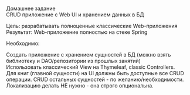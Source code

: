 Домашнее задание   
CRUD приложение с Web UI и хранением данных в БД   

Цель: разрабатывать полноценные классические Web-приложения   
Результат: Web-приложение полностью на стеке Spring   

Необходимо:   

Создать приложение с хранением сущностей в БД (можно взять библиотеку и DAO/репозитории из прошлых занятий)   
Использовать классический View на Thymeleaf, classic Controllers.   
Для книг (главной сущности) на UI должны быть доступные все CRUD операции. CRUD остальных сущностей - по желанию/необходимости.   
Локализацию делать НЕ нужно - она строго опциональна.   